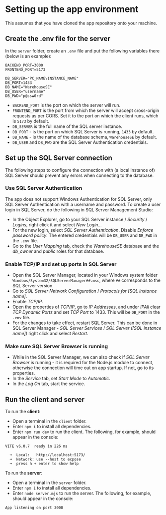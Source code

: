 # Setting up the app environment
This assumes that you have cloned the app repository onto your machine.
## Create the .env file for the server
In the `server` folder, create an `.env` file and put the following variables there (below is an example):
```
BACKEND_PORT=3000
FRONTEND_PORT=5173

DB_SERVER="PC_NAME\INSTANCE_NAME"
DB_PORT=1433
DB_NAME="WarehouseSE"
DB_USER="username"
DB_PWD="p@ssw0rd"
```
- `BACKEND_PORT` is the port on which the server will run.
- `FRONTEND_PORT` is the port from which the server will accept cross-origin requests as per CORS. Set it to the port on which the client runs, which is `5173` by default.
- `DB_SERVER` is the full name of the SQL server instance.
- `DB_PORT` - is the port on which SQL Server is running, `1433` by default.
- `DB_NAME` - is the name of the database schema, `WarehouseSE` by default.
- `DB_USER` and `DB_PWD` are the SQL Server Authentication credentials.

## Set up the SQL Server connection
The following steps to configure the connection with (a local instance of) SQL Server should prevent any errors when connecting to the database.
### Use SQL Server Authentication
The app does not support Windows Authentication for SQL Server, only SQL Server Authentication with a username and password.
To create a user login in SQL Server, do the following in SQL Server Management Studio:

- In the Object Explorer, go to your SQL Server instance / *Security* / *Logins*, right click it and select *New Login...*
- For the new login, select *SQL Server Authentication*. Disable *Enforce password policy*. The entered credentials will be `DB_USER` and `DB_PWD` in the `.env` file.
- Go to the *User Mapping* tab, check the *WarehouseSE* database and the *db_owner* and *public* roles for that database.
### Enable TCP/IP and set up ports in SQL Server
- Open the SQL Server Manager, located in your Windows system folder `Windows/System32/SQLServerManager##.msc`, where `##` corresponds to the SQL Server version.
- Go to *SQL Server Network Configuration* / *Protocols for \[SQL instance name\]*.
- Enable *TCP/IP*.
- Open the properties of *TCP/IP*, go to *IP Addresses*, and under *IPAll* clear *TCP Dynamic Ports* and set *TCP Port* to 1433. This will be `DB_PORT` in the `.env` file.
- For the changes to take effect, restart SQL Server. This can be done in SQL Server Manager - *SQL Server Services* / *SQL Server (\[SQL instance name\])* right click and select *Restart*.
### Make sure SQL Server Browser is running
- While in the SQL Server Manager, we can also check if *SQL Server Browser* is running - it is required for the Node.js module to connect, otherwise the connection will time out on app startup. If not, go to its properties.
- In the *Service* tab, set *Start Mode* to *Automatic*.
- In the *Log On* tab, start the service.
## Run the client and server
To run the **client**:

- Open a terminal in the `client` folder.
- Enter `npm i` to install all dependencies.
- Enter `npm run dev` to run the client. The following, for example, should appear in the console:
```
VITE v6.0.7  ready in 226 ms

  ➜  Local:   http://localhost:5173/
  ➜  Network: use --host to expose
  ➜  press h + enter to show help
```
To run the **server**:
- Open a terminal in the `server` folder.
- Enter `npm i` to install all dependencies.
- Enter `node server.mjs` to run the server. The following, for example, should appear in the console:
```
App listening on port 3000
```